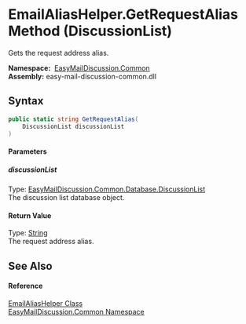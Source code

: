 EmailAliasHelper.GetRequestAlias Method (DiscussionList)
========================================================
Gets the request address alias.

  **Namespace:**  [EasyMailDiscussion.Common][1]  
  **Assembly:** easy-mail-discussion-common.dll

Syntax
------

```csharp
public static string GetRequestAlias(
	DiscussionList discussionList
)
```

#### Parameters

##### *discussionList*
Type: [EasyMailDiscussion.Common.Database.DiscussionList][2]  
 The discussion list database object.

#### Return Value
Type: [String][3]  
 The request address alias. 

See Also
--------

#### Reference
[EmailAliasHelper Class][4]  
[EasyMailDiscussion.Common Namespace][1]  

[1]: ../README.md
[2]: ../../EasyMailDiscussion.Common.Database/DiscussionList/README.md
[3]: https://docs.microsoft.com/dotnet/api/system.string
[4]: README.md